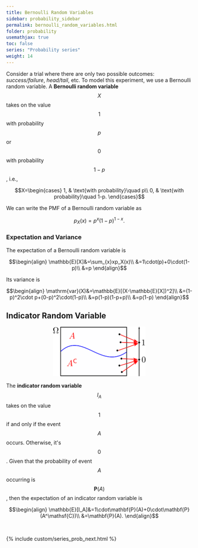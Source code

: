 ```yaml
---
title: Bernoulli Random Variables
sidebar: probability_sidebar
permalink: bernoulli_random_variables.html
folder: probability
usemathjax: true
toc: false
series: "Probability series"
weight: 14
---
```


Consider a trial where there are only two possible outcomes: *success/failure*, *head/tail*, etc. To model this experiment, we use a Bernoulli random variable. A **Bernoulli random variable** $$X$$ takes on the value $$1$$ with probability $$p$$ or $$0$$ with probability $$1-p$$, i.e.,

$$X=\begin{cases}
1, & \text{with probability}\quad p\\
0, & \text{with probability}\quad 1-p.
\end{cases}$$

We can write the PMF of a Bernoulli random variable as

$$p_X(x)=p^x(1-p)^{1-x}.$$

### Expectation and Variance

The expectation of a Bernoulli random variable is

$$\begin{align}
\mathbb{E}[X]&=\sum_{x}xp_X(x)\\
&=1\cdot(p)+0\cdot(1-p)\\
&=p
\end{align}$$

Its variance is

$$\begin{align}
\mathrm{var}(X)&=\mathbb{E}[(X-\mathbb{E}[X])^2]\\
&=(1-p)^2\cdot p+(0-p)^2\cdot(1-p)\\
&=p(1-p)(1-p+p)\\
&=p(1-p)
\end{align}$$

## Indicator Random Variable

<p align="center">
  <img src="images/prob/bernoulli.png" style="width:250px;height:auto;"/>
</p>

The **indicator random variable** $$I_A$$ takes on the value $$1$$ if and only if the event $$A$$ occurs. Otherwise, it's $$0$$. Given that the probability of event $$A$$ occurring is $$\mathbf{P}(A)$$, then the expectation of an indicator random variable is

$$\begin{align}
\mathbb{E}[I_A]&=1\cdot\mathbf{P}(A)+0\cdot\mathbf{P}(A^\mathsf{C})\\
&=\mathbf{P}(A).
\end{align}$$

<br>

{% include custom/series_prob_next.html %}
